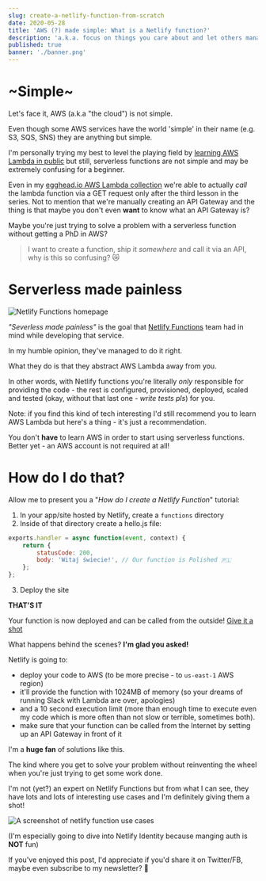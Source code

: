 ```yaml
---
slug: create-a-netlify-function-from-scratch
date: 2020-05-28
title: 'AWS (?) made simple: What is a Netlify function?'
description: 'a.k.a. focus on things you care about and let others manage the rest'
published: true
banner: './banner.png'
---
```


# ~Simple~

Let's face it, AWS (a.k.a "the cloud") is not simple.

Even though some AWS services have the world 'simple' in their name (e.g. S3, SQS, SNS) they are anything but simple.

I'm personally trying my best to level the playing field by [learning AWS Lambda in public](https://egghead.io/playlists/learn-aws-lambda-from-scratch-d29d?af=6p5abz) but still, serverless functions are not simple and may be extremely confusing for a beginner.

Even in my [egghead.io AWS Lambda collection](https://egghead.io/playlists/learn-aws-lambda-from-scratch-d29d?af=6p5abz) we're able to actually _call_ the lambda function via a GET request only after the third lesson in the series. Not to mention that we're manually creating an API Gateway and the thing is that maybe you don't even **want** to know what an API Gateway is?

Maybe you're just trying to solve a problem with a serverless function without getting a PhD in AWS?

> I want to create a function, ship it _somewhere_ and call it via an API, why is this so confusing? 😿

# Serverless made painless

![Netlify Functions homepage](https://dev-to-uploads.s3.amazonaws.com/i/337jvy4n8th5hphdkaqi.png)

_"Severless made painless"_ is the goal that [Netlify Functions](https://www.netlify.com/products/functions/) team had in mind while developing that service.

In my humble opinion, they've managed to do it right.

What they do is that they abstract AWS Lambda away from you.

In other words, with Netlify functions you're literally _only_ responsible for providing the code - the rest is configured, provisioned, deployed, scaled and tested (okay, without that last one - _write tests pls_) for you.

Note: if you find this kind of tech interesting I'd still recommend you to learn AWS Lambda but here's a thing - it's just a recommendation.

You don't **have** to learn AWS in order to start using serverless functions. Better yet - an AWS account is not required at all!

# How do I do that?

Allow me to present you a "_How do I create a Netlify Function_" tutorial:

1. In your app/site hosted by Netlify, create a `functions` directory
2. Inside of that directory create a hello.js file:

```js
exports.handler = async function(event, context) {
    return {
        statusCode: 200,
        body: 'Witaj świecie!', // Our function is Polished 🇵🇱
    };
};
```

3. Deploy the site

**THAT'S IT**

Your function is now deployed and can be called from the outside! [Give it a shot](https://tlakomy.com/.netlify/functions/hello)

What happens behind the scenes? **I'm glad you asked!**

Netlify is going to:

-   deploy your code to AWS (to be more precise - to `us-east-1` AWS region)
-   it'll provide the function with 1024MB of memory (so your dreams of running Slack with Lambda are over, apologies)
-   and a 10 second execution limit (more than enough time to execute even my code which is more often than not slow or terrible, sometimes both).
-   make sure that your function can be called from the Internet by setting up an API Gateway in front of it

I'm a **huge fan** of solutions like this.

The kind where you get to solve your problem without reinventing the wheel when you're just trying to get some work done.

I'm not (yet?) an expert on Netlify Functions but from what I can see, they have lots and lots of interesting use cases and I'm definitely giving them a shot!

![A screenshot of netlify function use cases](https://dev-to-uploads.s3.amazonaws.com/i/1bznqvck43e695psw2pi.png)

(I'm especially going to dive into Netlify Identity because manging auth is **NOT** fun)

If you've enjoyed this post, I'd appreciate if you'd share it on Twitter/FB, maybe even subscribe to my newsletter? 🥳
